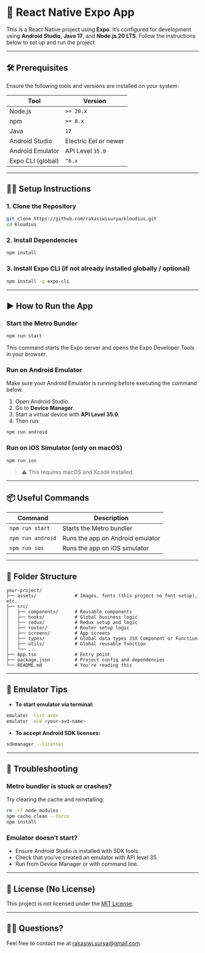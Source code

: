 # 📱 React Native Expo App

This is a React Native project using **Expo**. It’s configured for development using **Android Studio**, **Java 17**, and **Node.js 20 LTS**. Follow the instructions below to set up and run the project.

---

## 🛠️ Prerequisites

Ensure the following tools and versions are installed on your system:

| Tool              | Version               |
| ----------------- | --------------------- |
| Node.js           | `>= 20.x`             |
| npm               | `>= 8.x`              |
| Java              | `17`                  |
| Android Studio    | Electric Eel or newer |
| Android Emulator  | API Level `35.0`      |
| Expo CLI (global) | `^6.x`                |

---

## 🧑‍💻 Setup Instructions

### 1. Clone the Repository

```bash
git clone https://github.com/rakasiwisurya/kloudius.git
cd kloudius
```

### 2. Install Dependencies

```bash
npm install
```

### 3. Install Expo CLI (if not already installed globally / optional)

```bash
npm install -g expo-cli
```

---

## ▶️ How to Run the App

### Start the Metro Bundler

```bash
npm run start
```

This command starts the Expo server and opens the Expo Developer Tools in your browser.

### Run on Android Emulator

Make sure your Android Emulator is running before executing the command below.

1. Open Android Studio.
2. Go to **Device Manager**.
3. Start a virtual device with **API Level 35.0**.
4. Then run:

```bash
npm run android
```

### Run on iOS Simulator (only on macOS)

```bash
npm run ios
```

> ⚠️ This requires macOS and Xcode installed.

---

## 📦 Useful Commands

| Command           | Description                      |
| ----------------- | -------------------------------- |
| `npm run start`   | Starts the Metro bundler         |
| `npm run android` | Runs the app on Android emulator |
| `npm run ios`     | Runs the app on iOS simulator    |

---

## 📂 Folder Structure

```
your-project/
├── assets/              # Images, fonts (this project no font setup), etc.
├── src/
│   ├── components/      # Reusable components
│   ├── hooks/           # Global business logic
│   ├── redux/           # Redux setup and logic
│   ├── router/          # Router setup logic
│   ├── screens/         # App screens
│   ├── types/           # Global data types JSX Component or Function
│   ├── utils/           # Global reusable function
│   └── ...
├── App.tsx              # Entry point
├── package.json         # Project config and dependencies
└── README.md            # You're reading this
```

---

## 🤖 Emulator Tips

- **To start emulator via terminal:**

```bash
emulator -list-avds
emulator -avd <your-avd-name>
```

- **To accept Android SDK licenses:**

```bash
sdkmanager --licenses
```

---

## 🧪 Troubleshooting

### Metro bundler is stuck or crashes?

Try clearing the cache and reinstalling:

```bash
rm -rf node_modules
npm cache clean --force
npm install
```

### Emulator doesn’t start?

- Ensure Android Studio is installed with SDK tools.
- Check that you’ve created an emulator with API level 35.
- Run from Device Manager or with command line.

---

## 📄 License (No License)

This project is not licensed under the [MIT License](./LICENSE).

---

## 🙋‍♂️ Questions?

Feel free to contact me at [rakasiwi.surya@gmail.com](mailto:rakasiwi.surya@gmail.com).
